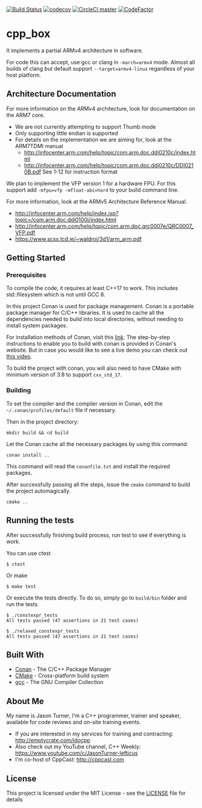[![Build Status](https://travis-ci.org/lefticus/cpp_box.svg?branch=master)](https://travis-ci.org/lefticus/cpp_box)
[![codecov](https://codecov.io/gh/lefticus/cpp_box/branch/master/graph/badge.svg)](https://codecov.io/gh/lefticus/cpp_box)
[![CircleCI master](https://img.shields.io/circleci/project/github/lefticus/cpp_box/master.svg)](https://circleci.com/gh/lefticus/cpp_box)
[![CodeFactor](https://www.codefactor.io/repository/github/lefticus/cpp_box/badge)](https://www.codefactor.io/repository/github/lefticus/cpp_box)

# cpp_box

It implements a partial ARMv4 architecture in software.

For code this can accept, use gcc or clang in `-march=armv4` mode. Almost all builds of clang but default support `--target=armv4-linux` regardless of your host platform.

## Architecture Documentation

For more information on the ARMv4 architecture, look for documentation on the ARM7 core.

 * We are not currently attempting to support Thumb mode
 * Only supporting little endian is supported
 * For details on the implementation we are aiming for, look at the ARM7TDMI manual
    * http://infocenter.arm.com/help/topic/com.arm.doc.ddi0210c/index.html
    * http://infocenter.arm.com/help/topic/com.arm.doc.ddi0210c/DDI0210B.pdf See 1-12 for instruction format

We plan to implement the VFP version 1 for a hardware FPU. For this support add `-mfpu=vfp -mfloat-abi=hard` to your build command line.

For more information, look at the ARMv5 Architecture Reference Manual. 
 * http://infocenter.arm.com/help/index.jsp?topic=/com.arm.doc.ddi0100i/index.html
 * http://infocenter.arm.com/help/topic/com.arm.doc.qrc0007e/QRC0007_VFP.pdf
 * https://www.scss.tcd.ie/~waldroj/3d1/arm_arm.pdf


## Getting Started
### Prerequisites

To compile the code, it requires at least C++17 to work. This includes std::filesystem which is not until GCC 8.

In this project Conan is used for package management. Conan is a portable package manager for C/C++ libraries.
It is used to cache all the dependencies needed to build into local directories, without needing to install system packages.

For installation methods of Conan, visit this [link](https://docs.conan.io/en/latest/installation.html). The step-by-step instructions to enable you to build with conan is provided in Conan's website. But in case you would like to see a live demo you can check out [this video](https://youtu.be/9cCQHJ-cNHY).

To build the project with conan, you will also need to have CMake with minimum version of 3.8 to support `cxx_std_17`.

### Building
To set the compiler and the compiler version in Conan, edit the `~/.conan/profiles/default` file if necessary.

Then in the project directory:

```
mkdir build && cd build
```

Let the Conan cache all the necessary packages by using this command:

```
conan install ..
```

This command will read the `conanfile.txt` and install the required packages.

After successfully passing all the steps, issue the `cmake` command to build the project automagically.

```
cmake ..
```

## Running the tests

After successfully finishing build process, run test to see if everything is work.

You can use ctest

```
$ ctest
```

Or make

```
$ make test
```

Or execute the tests directly. To do so, simply go to `build/bin` folder and run the tests.


```
$ ./constexpr_tests
All tests passed (47 assertions in 21 test cases)
```

```
$ ./relaxed_constexpr_tests
All tests passed (47 assertions in 21 test cases)
```

## Built With

* [Conan](https://conan.io/) - The C/C++ Package Manager
* [CMake](https://cmake.org/) - Cross-platform build system
* [gcc](https://gcc.gnu.org/) - The GNU Compiler Collection

## About Me

My name is Jason Turner, I'm a C++ programmer, trainer and speaker, available for code reviews and on-site training events.

 * If you are interested in my services for training and contracting: http://emptycrate.com/idocpp
 * Also check out my YouTube channel, C++ Weekly: https://www.youtube.com/c/JasonTurner-lefticus
 * I'm co-host of CppCast: http://cppcast.com

## License

This project is licensed under the MIT License - see the [LICENSE](LICENSE) file for details

